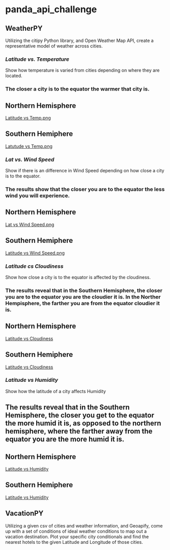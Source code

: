 # panda_api_challenge

## WeatherPY

Utilizing the citipy Python library, and Open Weather Map API,
create a representative model of weather across cities.  

### ***Latitude vs. Temperature***
Show how temperature is varied from cities depending on where they are located.  

### The closer a city is to the equator the warmer that city is.

## __Northern Hemisphere__
[Latitude vs Temp.png](https://github.com/MITCHELLWYNE/panda_api_challenge/blob/main/Starter_Code/output_data/Northern%20Hemisphere%20Latitude%20vs%20Temp.png) 

## __Southern Hemiphere__
[Latutude vs Temp.png](https://github.com/MITCHELLWYNE/panda_api_challenge/blob/main/Starter_Code/output_data/Southern%20Hemisphere%20Latitude%20vs%20Temp.png)

### ***Lat vs. Wind Speed***
Show if there is an difference in Wind Speed depending on how close a city is to the equator.

### The results show that the closer you are to the equator the less wind you will experience.

## __Northern Hemisphere__
[Lat vs Wind Speed.png](https://github.com/MITCHELLWYNE/panda_api_challenge/blob/main/Starter_Code/output_data/Northern%20Hemisphere%20Lat%20vs%20Wind%20Speed.png)

## __Southern Hemiphere__
[Latitude vs Wind Speed.png](https://github.com/MITCHELLWYNE/panda_api_challenge/blob/main/Starter_Code/output_data/Southern%20Hemisphere%20Latitude%20vs%20Wind%20Speed.png)

### ***Latitude cs Cloudiness***
Show how close a city is to the equator is affected by the cloudiness.

### The results reveal that in the Southern Hemisphere, the closer you are to the equator you are the cloudier it is. In the Norther Hempisphere, the farther you are from the equator cloudier it is.

## __Northern Hemisphere__
[Latitude vs Cloudiness](https://github.com/MITCHELLWYNE/panda_api_challenge/blob/main/Starter_Code/output_data/Northern%20Hemisphere%20Latitude%20vs%20Cloudiness.png)

## __Southern Hemiphere__
[Latitude vs Cloudiness](https://github.com/MITCHELLWYNE/panda_api_challenge/blob/main/Starter_Code/output_data/Southern%20Hemisphere%20Latitude%20vs%20Cloudiness.png)

### ***Latitude vs Humidity***
Show how the latitude of a city affects Humidity

## The results reveal that in the Southern Hemisphere, the closer you get to the equator the more humid it is, as opposed to the northern hemisphere, where the farther away from the equator you are the more humid it is.

## __Northern Hemisphere__
[Latitude vs Humidity](https://github.com/MITCHELLWYNE/panda_api_challenge/blob/main/Starter_Code/output_data/Northern%20Hemisphere%20Latitude%20vs%20Humidity.png)

## __Southern Hemiphere__
[Latitude vs Humidity](https://github.com/MITCHELLWYNE/panda_api_challenge/blob/main/Starter_Code/output_data/Southern%20Hemisphere%20Latitude%20vs%20Humidity.png)


## VacationPY
Utilizing a given csv of cities and weather information, and Geoapify, come up with a set of conditions of ideal weather conditions to map out a vacation destination.  Plot your specific city conditionals and find the nearest hotels to the given Latitude and Longitude of those cities.  